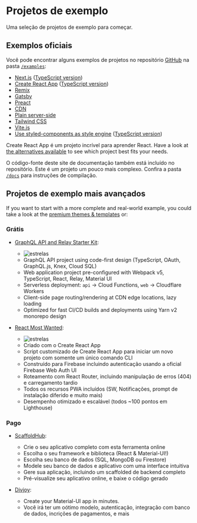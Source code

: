# Projetos de exemplo

<p class="description">Uma seleção de projetos de exemplo para começar.</p>

## Exemplos oficiais

Você pode encontrar alguns exemplos de projetos no repositório [GitHub](https://github.com/mui/material-ui) na pasta [`/examples`](https://github.com/mui/material-ui/tree/master/examples):

<!-- #default-branch-switch -->

- [Next.js](https://github.com/mui/material-ui/tree/master/examples/nextjs) ([TypeScript version](https://github.com/mui/material-ui/tree/master/examples/nextjs-with-typescript))
- [Create React App](https://github.com/mui/material-ui/tree/master/examples/create-react-app) ([TypeScript version](https://github.com/mui/material-ui/tree/master/examples/create-react-app-with-typescript))
- [Remix](https://github.com/mui/material-ui/tree/master/examples/remix-with-typescript)
- [Gatsby](https://github.com/mui/material-ui/tree/master/examples/gatsby)
- [Preact](https://github.com/mui/material-ui/tree/master/examples/preact)
- [CDN](https://github.com/mui/material-ui/tree/master/examples/cdn)
- [Plain server-side](https://github.com/mui/material-ui/tree/master/examples/ssr)
- [Tailwind CSS](https://github.com/mui/material-ui/tree/master/examples/tailwind-css)
- [Vite.js](https://github.com/mui/material-ui/tree/master/examples/vitejs)
- [Use styled-components as style engine](https://github.com/mui/material-ui/tree/master/examples/create-react-app-with-styled-components) ([TypeScript version](https://github.com/mui/material-ui/tree/master/examples/create-react-app-with-styled-components-typescript))

Create React App é um projeto incrível para aprender React. Have a look at [the alternatives available](https://github.com/facebook/create-react-app/blob/HEAD/README.md#popular-alternatives) to see which project best fits your needs.

O código-fonte deste site de documentação também está incluído no repositório. Este é um projeto um pouco mais complexo. Confira a pasta [`/docs`](https://github.com/mui/material-ui/tree/master/docs) para instruções de compilação.

## Projetos de exemplo mais avançados

If you want to start with a more complete and real-world example, you could take a look at the [premium themes & templates](https://mui.com/store/?utm_source=docs&utm_medium=referral&utm_campaign=example-projects-store) or:

### Grátis

- [GraphQL API and Relay Starter Kit](https://github.com/kriasoft/relay-starter-kit):

  - ![estrelas](https://img.shields.io/github/stars/kriasoft/graphql-starter.svg?style=social&label=Star)
  - GraphQL API project using code-first design (TypeScript, OAuth, GraphQL.js, Knex, Cloud SQL)
  - Web application project pre-configured with Webpack v5, TypeScript, React, Relay, Material UI
  - Serverless deployment: `api` -> Cloud Functions, `web` -> Cloudflare Workers
  - Client-side page routing/rendering at CDN edge locations, lazy loading
  - Optimized for fast CI/CD builds and deployments using Yarn v2 monorepo design

- [React Most Wanted](https://github.com/TarikHuber/react-most-wanted):

  - ![estrelas](https://img.shields.io/github/stars/TarikHuber/react-most-wanted.svg?style=social&label=Star)
  - Criado com o Create React App
  - Script customizado de Create React App para iniciar um novo projeto com somente um único comando CLI
  - Construído para Firebase incluindo autenticação usando a oficial Firebase Web Auth UI
  - Roteamento com React Router, incluindo manipulação de erros (404) e carregamento tardio
  - Todos os recursos PWA incluídos (SW, Notificações, prompt de instalação diferido e muito mais)
  - Desempenho otimizado e escalável (todos ~100 pontos em Lighthouse)

<!-- TODO: revert this once it is migrated to v5
- [React SaaS Template](https://github.com/dunky11/react-saas-template):

  - ![stars](https://img.shields.io/github/stars/dunky11/react-saas-template.svg?style=social&label=Star)
  - Created with Create React App
  - Features a landing page, a blog, an area to login/register and an admin-dashboard
  - Fully routed using react-router
  - Lazy loads components to boost performance
  - Components for statistics, text with emoji support, image upload and much more...
-->

<!-- TODO: revert this once it is migrated to v5
- [Material Sense](https://github.com/alexanmtz/material-sense):

  - ![stars](https://img.shields.io/github/stars/alexanmtz/material-sense.svg?style=social&label=Star)
  - Graph using recharts
  - React Router included with a navigation example
  - A docker container with an Nginx server for production build
  - Created with Create React App
-->

### Pago

- [ScaffoldHub](https://scaffoldhub.io/?partner=1):

  - Crie o seu aplicativo completo com esta ferramenta online
  - Escolha o seu framework e biblioteca (React & Material-UI!)
  - Escolha seu banco de dados (SQL, MongoDB ou Firestore)
  - Modele seu banco de dados e aplicativo com uma interface intuitiva
  - Gere sua aplicação, incluindo um scaffolded de backend completo
  - Pré-visualize seu aplicativo online, e baixe o código gerado

- [Divjoy](https://divjoy.com?via=material-ui):

  - Create your Material-UI app in minutes.
  - Você irá ter um oótimo modelo, autenticação, integração com banco de dados, incrições de pagamentos, e mais
